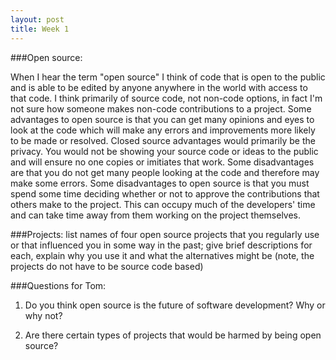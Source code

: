 ```yaml
---
layout: post
title: Week 1
---
```


###Open source:

When I hear the term "open source" I think of code that is open to the public and is able to be edited by anyone anywhere in the world with access to that code. I think primarily of source code, not non-code options, in fact I'm not sure how someone makes non-code contributions to a project. Some advantages to open source is that you can get many opinions and eyes to look at the code which will make any errors and improvements more likely to be made or resolved. Closed source advantages would primarily be the privacy. You would not be showing your source code or ideas to the public and will ensure no one copies or imitiates that work. Some disadvantages are that you do not get many people looking at the code and therefore may make some errors. Some disadvantages to open source is that you must spend some time deciding whether or not to approve the contributions that others make to the project. This can occupy much of the developers' time and can take time away from them working on the project themselves.

###Projects: list names of four open source projects that you regularly use or that influenced you in some way in the past; give brief descriptions for each, explain why you use it and what the alternatives might be (note, the projects do not have to be source code based)




###Questions for Tom:

1. Do you think open source is the future of software development? Why or why not?

2. Are there certain types of projects that would be harmed by being open source?
